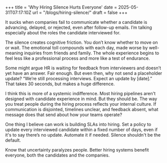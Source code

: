 +++
title = 'Why Hiring Silence Hurts Everyone'
date = 2025-05-31T07:17:10Z
url = "/blogs/hiring-silence/"
draft = false
+++

It sucks when companies fail to communicate whether a candidate is advancing, delayed, or rejected, even after follow-up emails. I’m talking especially about the roles the candidate interviewed for.

The silence creates cognitive friction. You don’t know whether to move on or wait. The emotional toll compounds with each day, made worse by well-meaning inquiries from friends and family. The whole experience begins to feel less like a professional process and more like a test of endurance.

Some might argue HR is waiting for feedback from interviewers and doesn’t yet have an answer. Fair enough. But even then, why not send a placeholder update? “We’re still processing interviews. Expect an update by [date].” That takes 30 seconds, but makes a huge difference.

I think this is more of a systemic indifference. Most hiring pipelines aren't designed with candidate experience in mind. But they should be. The way you treat people during the hiring process reflects your internal culture. If communication is disjointed, timelines unclear, and feedback absent, what message does that send about how your teams operate?

One thing I believe can work is building SLAs into hiring. Set a policy to update every interviewed candidate within a fixed number of days, even if it's to say there’s no update. Automate it if needed. Silence shouldn't be the default.

Know that uncertainty paralyzes people. Better hiring systems benefit everyone, both the candidates and the companies.